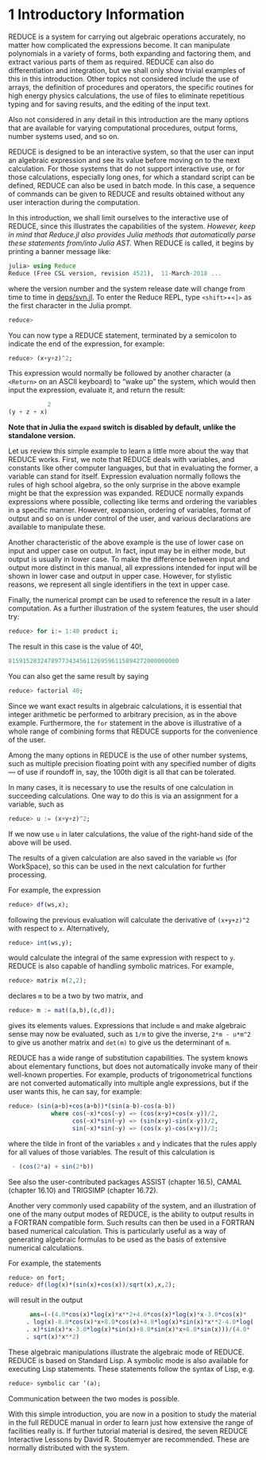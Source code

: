 # 1 Introductory Information

REDUCE is a system for carrying out algebraic operations accurately, no matter how complicated the expressions become. It can manipulate polynomials in a variety of forms, both expanding and factoring them, and extract various parts of them as required. REDUCE can also do differentiation and integration, but we shall only show trivial examples of this in this introduction. Other topics not considered include the use of arrays, the definition of procedures and operators, the specific routines for high energy physics calculations, the use of files to eliminate repetitious typing and for saving results, and the editing of the input text.

Also not considered in any detail in this introduction are the many options that are available for varying computational procedures, output forms, number systems used, and so on.

REDUCE is designed to be an interactive system, so that the user can input an algebraic expression and see its value before moving on to the next calculation. For those systems that do not support interactive use, or for those calculations, especially long ones, for which a standard script can be defined, REDUCE can also be used in batch mode. In this case, a sequence of commands can be given to REDUCE and results obtained without any user interaction during the computation.

In this introduction, we shall limit ourselves to the interactive use of REDUCE, since this illustrates the capabilities of the system. _However, keep in mind that Reduce.jl also provides Julia methods that automatically parse these statements from/into Julia AST._ When REDUCE is called, it begins by printing a banner message like:

```Julia
julia> using Reduce
Reduce (Free CSL version, revision 4521),  11-March-2018 ...
```

where the version number and the system release date will change from time to time in [deps/svn.jl](https://github.com/chakravala/Reduce.jl/blob/master/deps/svn.jl). To enter the Reduce REPL, type `<shift>`+`<]>` as the first character in the Julia prompt.

```Julia
reduce>
```

You can now type a REDUCE statement, terminated by a semicolon to indicate the end of the expression, for example:

```Julia
reduce> (x+y+z)^2;
```

This expression would normally be followed by another character (a `<Return>` on an ASCII keyboard) to “wake up” the system, which would then input the expression, evaluate it, and return the result:

```Julia
           2
(y + z + x)
```

**Note that in Julia the `expand` switch is disabled by default, unlike the standalone version.**

Let us review this simple example to learn a little more about the way that REDUCE works. First, we note that REDUCE deals with variables, and constants like other computer languages, but that in evaluating the former, a variable can stand for itself. Expression evaluation normally follows the rules of high school algebra, so the only surprise in the above example might be that the expression was expanded. REDUCE normally expands expressions where possible, collecting like terms and ordering the variables in a specific manner. However, expansion, ordering of variables, format of output and so on is under control of the user, and various declarations are available to manipulate these.

Another characteristic of the above example is the use of lower case on input and upper case on output. In fact, input may be in either mode, but output is usually in lower case. To make the difference between input and output more distinct in this manual, all expressions intended for input will be shown in lower case and output in upper case. However, for stylistic reasons, we represent all single identifiers in the text in upper case.

Finally, the numerical prompt can be used to reference the result in a later computation.
As a further illustration of the system features, the user should try:

```Julia
reduce> for i:= 1:40 product i;
```

The result in this case is the value of 40!,

```Julia
815915283247897734345611269596115894272000000000
```

You can also get the same result by saying

```Julia
reduce> factorial 40;
```

Since we want exact results in algebraic calculations, it is essential that integer arithmetic be performed to arbitrary precision, as in the above example. Furthermore, the `for` statement in the above is illustrative of a whole range of combining forms that REDUCE supports for the convenience of the user.

Among the many options in REDUCE is the use of other number systems, such as multiple precision floating point with any specified number of digits — of use if roundoff in, say, the 100th digit is all that can be tolerated.

In many cases, it is necessary to use the results of one calculation in succeeding calculations. One way to do this is via an assignment for a variable, such as

```Julia
reduce> u := (x+y+z)^2;
```

If we now use `u` in later calculations, the value of the right-hand side of the above will be used.

The results of a given calculation are also saved in the variable `ws` (for WorkSpace), so this can be used in the next calculation for further processing.

For example, the expression

```Julia
reduce> df(ws,x);
```

following the previous evaluation will calculate the derivative of `(x+y+z)^2` with respect to `x`. Alternatively,

```Julia
reduce> int(ws,y);
```

would calculate the integral of the same expression with respect to `y`.
REDUCE is also capable of handling symbolic matrices. For example,

```Julia
reduce> matrix m(2,2);
```

declares `m` to be a two by two matrix, and

```Julia
reduce> m := mat((a,b),(c,d));
```

gives its elements values. Expressions that include `m` and make algebraic sense may now be evaluated, such as `1/m` to give the inverse, `2*m - u*m^2` to give us another matrix and `det(m)` to give us the determinant of `m`.

REDUCE has a wide range of substitution capabilities. The system knows about elementary functions, but does not automatically invoke many of their well-known properties. For example, products of trigonometrical functions are not converted automatically into multiple angle expressions, but if the user wants this, he can say, for example:

```Julia
reduce> (sin(a+b)+cos(a+b))*(sin(a-b)-cos(a-b))
            where cos(~x)*cos(~y) => (cos(x+y)+cos(x-y))/2,
                  cos(~x)*sin(~y) => (sin(x+y)-sin(x-y))/2,
                  sin(~x)*sin(~y) => (cos(x-y)-cos(x+y))/2;
```

where the tilde in front of the variables `x` and `y` indicates that the rules apply for all values of those variables. The result of this calculation is

```Julia
 - (cos(2*a) + sin(2*b))
```

See also the user-contributed packages ASSIST (chapter 16.5), CAMAL (chapter 16.10) and TRIGSIMP (chapter 16.72).

Another very commonly used capability of the system, and an illustration of one of the many output modes of REDUCE, is the ability to output results in a FORTRAN compatible form. Such results can then be used in a FORTRAN based numerical calculation. This is particularly useful as a way of generating algebraic formulas to be used as the basis of extensive numerical calculations.

For example, the statements

```Julia
reduce> on fort;
reduce> df(log(x)*(sin(x)+cos(x))/sqrt(x),x,2);
```

will result in the output

```Julia
      ans=(-(4.0*cos(x)*log(x)*x**2+4.0*cos(x)*log(x)*x-3.0*cos(x)*
     . log(x)-8.0*cos(x)*x+8.0*cos(x)+4.0*log(x)*sin(x)*x**2-4.0*log(
     . x)*sin(x)*x-3.0*log(x)*sin(x)+8.0*sin(x)*x+8.0*sin(x)))/(4.0*
     . sqrt(x)*x**2)
```

These algebraic manipulations illustrate the algebraic mode of REDUCE. REDUCE is based on Standard Lisp. A symbolic mode is also available for executing Lisp statements. These statements follow the syntax of Lisp, e.g.

```Julia
reduce> symbolic car ’(a);
```

Communication between the two modes is possible.

With this simple introduction, you are now in a position to study the material in the full REDUCE manual in order to learn just how extensive the range of facilities really is. If further tutorial material is desired, the seven REDUCE Interactive Lessons by David R. Stoutemyer are recommended. These are normally distributed with the system.
